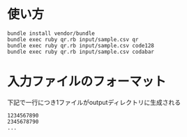 # 使い方
```
bundle install vendor/bundle
bundle exec ruby qr.rb input/sample.csv qr
bundle exec ruby qr.rb input/sample.csv code128
bundle exec ruby qr.rb input/sample.csv codabar
```

# 入力ファイルのフォーマット
下記で一行につき1ファイルがoutputディレクトリに生成される
```
1234567890
2345678790
...
```
